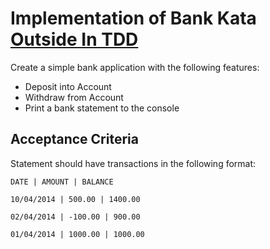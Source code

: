 # Implementation of Bank Kata [Outside In TDD](https://www.youtube.com/watch?v=XHnuMjah6ps)
Create a simple bank application with the following features:

- Deposit into Account
- Withdraw from Account 
- Print a bank statement to the console 

## Acceptance Criteria
Statement should have transactions in the following format:

`DATE | AMOUNT | BALANCE`

`10/04/2014 | 500.00 | 1400.00 `

`02/04/2014 | -100.00 | 900.00 `

`01/04/2014 | 1000.00 | 1000.00 `
